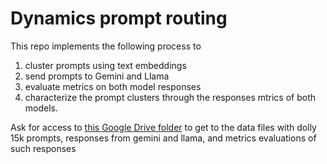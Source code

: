 # Dynamics prompt routing

This repo implements the following process to 

1. cluster prompts using text embeddings
2. send prompts to Gemini and Llama
3. evaluate metrics on both model responses
4. characterize the prompt clusters through the responses mtrics of both models.

Ask for access to [this Google Drive folder](https://drive.google.com/corp/drive/u/0/folders/1Dj3bF97JcQG_DJgFETPueyE66Qs4S3mn?resourcekey=0-hxzF4zoAl5dTTsAD-tJi5Q) to get to the data files with dolly 15k prompts, responses from gemini and llama, and metrics evaluations of such responses

